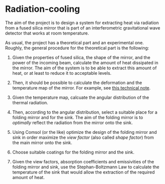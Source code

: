 # Radiation-cooling

The aim of the project is to design a system for extracting heat via radiation from a fused silica mirror that is part of an interferometric gravitational wave detector that works at room temperature.

As usual, the project has a theoretical part and an experimental one. Roughly, the general procedure for the theoretical part is the following:

1. Given the properties of fused silica, the shape of the mirror, and the power of the incoming beam, calculate the amount of heat dissipated in the mirror. The aim of the system is to be able to extract this amount of heat, or at least to reduce it to acceptable levels.
     
3. Then, it should be possible to calculate the deformation and the temperature map of the mirror. For example, see [this technical note](https://www.google.com/url?sa=t&rct=j&q=&esrc=s&source=web&cd=&cad=rja&uact=8&ved=2ahUKEwiw47mF6t2CAxWWLUQIHc9PBQUQFnoECBQQAQ&url=https%3A%2F%2Fopensky.ucar.edu%2Fislandora%2Fobject%2Freports%253A7%2Fdatastream%2FPDF%2Fdownload%2Fcitation.pdf&usg=AOvVaw2-d9chybtS9aTcPbrS1V10&opi=89978449).
4. Given the temperature map, calcuate the angular distribution of the thermal radiation.
5. Then, according to the angular distribution, select a suitable place for a folding mirror and for the sink. The aim of the folding mirror is to *optimally* reflect the radiation from the mirror onto the sink.
6. Using Comsol (or the like) optimize the design of the folding mirror and sink in order maximize the *view factor* (also called *shape factor*) from the main mirror onto the sink.
7. Choose suitable coatings for the folding mirror and the sink.
8. Given the view factors, absorption coefficients and emissivities of the folding mirror and sink, use the Stephan-Boltzmann Law to calculate the temperature of the sink that would allow the extraction of the required amount of heat.
